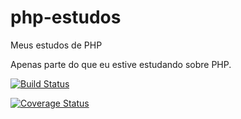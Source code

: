 # php-estudos
Meus estudos de PHP

Apenas parte do que eu estive estudando sobre PHP.

[![Build Status](https://travis-ci.org/guiljs/php-estudos.svg?branch=master)](https://travis-ci.org/guiljs/php-estudos)

[![Coverage Status](https://coveralls.io/repos/github/guiljs/php-estudos/badge.svg?branch=master)](https://coveralls.io/github/guiljs/php-estudos?branch=master)
